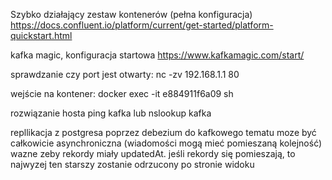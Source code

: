 
Szybko działający zestaw kontenerów (pełna konfiguracja)
https://docs.confluent.io/platform/current/get-started/platform-quickstart.html


kafka magic, konfiguracja startowa
https://www.kafkamagic.com/start/




sprawdzanie czy port jest otwarty:
nc -zv 192.168.1.1 80

wejście na kontener:
docker exec -it e884911f6a09 sh 

rozwiązanie hosta
ping kafka
lub
nslookup kafka



repllikacja z postgresa poprzez debezium do kafkowego tematu moze być całkowicie asynchroniczna (wiadomości mogą mieć pomieszaną kolejność)
wazne zeby rekordy miały updatedAt.
jeśli rekordy się pomieszają, to najwyzej ten starszy zostanie odrzucony po stronie widoku


